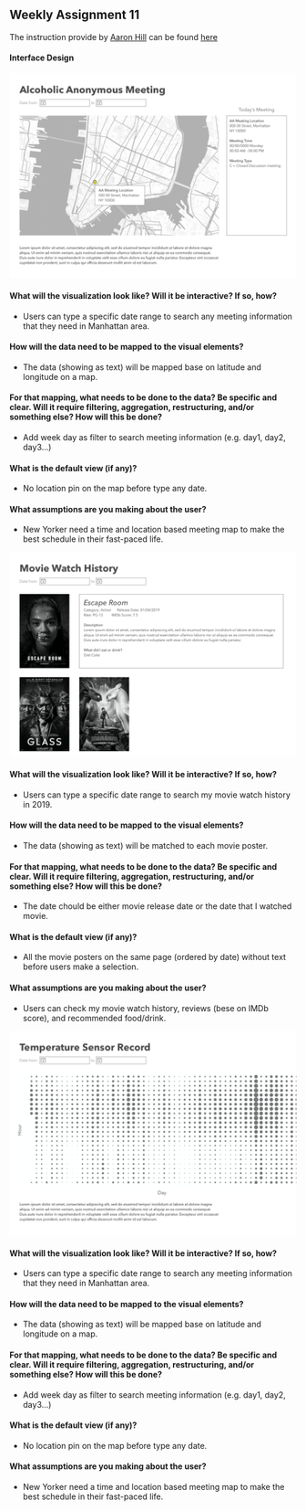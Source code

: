## Weekly Assignment 11

The instruction provide by [Aaron Hill](https://github.com/aaronxhill) can be found [here](https://github.com/visualizedata/data-structures/blob/master/weekly_assignment_11.md)

#### Interface Design

<img src="https://github.com/yujunmjiang/data-structures-fall-19/blob/master/week11/image/sample-1.png">

#### What will the visualization look like? Will it be interactive? If so, how?
- Users can type a specific date range to search any meeting information that they need in Manhattan area.

#### How will the data need to be mapped to the visual elements?
- The data (showing as text) will be mapped base on latitude and longitude on a map.

#### For that mapping, what needs to be done to the data? Be specific and clear. Will it require filtering, aggregation, restructuring, and/or something else? How will this be done?
- Add week day as filter to search meeting information (e.g. day1, day2, day3...)

#### What is the default view (if any)?
- No location pin on the map before type any date.

#### What assumptions are you making about the user?
- New Yorker need a time and location based meeting map to make the best schedule in their fast-paced life.

<img src="https://github.com/yujunmjiang/data-structures-fall-19/blob/master/week11/image/sample-2.png">

#### What will the visualization look like? Will it be interactive? If so, how?
- Users can type a specific date range to search my movie watch history in 2019.

#### How will the data need to be mapped to the visual elements?
- The data (showing as text) will be matched to each movie poster.

#### For that mapping, what needs to be done to the data? Be specific and clear. Will it require filtering, aggregation, restructuring, and/or something else? How will this be done?
- The date chould be either movie release date or the date that I watched movie.

#### What is the default view (if any)?
- All the movie posters on the same page (ordered by date) without text before users make a selection.

#### What assumptions are you making about the user?
- Users can check my movie watch history, reviews (bese on IMDb score), and recommended food/drink. 

<img src="https://github.com/yujunmjiang/data-structures-fall-19/blob/master/week11/image/sample-3.png">

#### What will the visualization look like? Will it be interactive? If so, how?
- Users can type a specific date range to search any meeting information that they need in Manhattan area.

#### How will the data need to be mapped to the visual elements?
- The data (showing as text) will be mapped base on latitude and longitude on a map.

#### For that mapping, what needs to be done to the data? Be specific and clear. Will it require filtering, aggregation, restructuring, and/or something else? How will this be done?
- Add week day as filter to search meeting information (e.g. day1, day2, day3...)

#### What is the default view (if any)?
- No location pin on the map before type any date.

#### What assumptions are you making about the user?
- New Yorker need a time and location based meeting map to make the best schedule in their fast-paced life.
